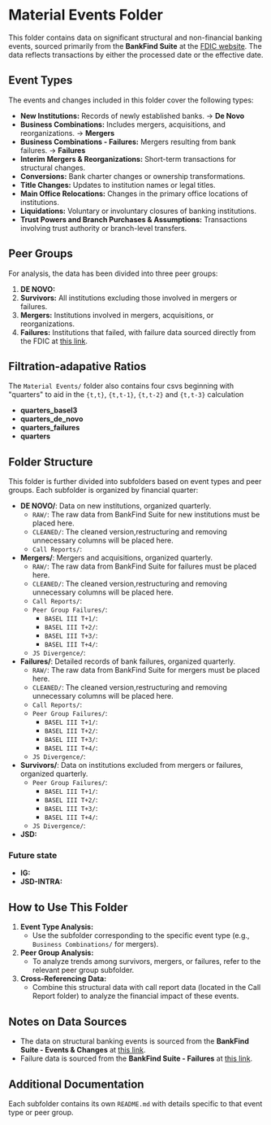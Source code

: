 # Material Events Folder

This folder contains data on significant structural and non-financial banking events, sourced primarily from the **BankFind Suite** at the [FDIC website](https://banks.data.fdic.gov/bankfind-suite/oscr). The data reflects transactions by either the processed date or the effective date.

## Event Types
The events and changes included in this folder cover the following types:
- **New Institutions:** Records of newly established banks. -> **De Novo**
- **Business Combinations:** Includes mergers, acquisitions, and reorganizations. -> **Mergers**
- **Business Combinations - Failures:** Mergers resulting from bank failures. -> **Failures**
- **Interim Mergers & Reorganizations:** Short-term transactions for structural changes.
- **Conversions:** Bank charter changes or ownership transformations.
- **Title Changes:** Updates to institution names or legal titles.
- **Main Office Relocations:** Changes in the primary office locations of institutions.
- **Liquidations:** Voluntary or involuntary closures of banking institutions.
- **Trust Powers and Branch Purchases & Assumptions:** Transactions involving trust authority or branch-level transfers.

## Peer Groups
For analysis, the data has been divided into three peer groups:
1. **DE NOVO:**
2. **Survivors:** All institutions excluding those involved in mergers or failures.
3. **Mergers:** Institutions involved in mergers, acquisitions, or reorganizations.
4. **Failures:** Institutions that failed, with failure data sourced directly from the FDIC at [this link](https://banks.data.fdic.gov/bankfind-suite/failures).

## Filtration-adapative Ratios
The `Material Events/` folder also contains four csvs beginning with "quarters" to aid in the ``{t,t}``, ``{t,t-1}``, ``{t,t-2}`` and ``{t,t-3}`` calculation
- **quarters_basel3**
- **quarters_de_novo**
- **quarters_failures**
- **quarters**

## Folder Structure
This folder is further divided into subfolders based on event types and peer groups. Each subfolder is organized by financial quarter:
- **DE NOVO/**: Data on new institutions, organized quarterly.
  - `RAW/`: The raw data from BankFind Suite for new institutions must be placed here.
  - `CLEANED/`: The cleaned version,restructuring and removing unnecessary columns will be placed here.
  - `Call Reports/`:
- **Mergers/**: Mergers and acquisitions, organized quarterly.
  - `RAW/`: The raw data from BankFind Suite for failures must be placed here.
  - `CLEANED/`: The cleaned version,restructuring and removing unnecessary columns will be placed here.
  - `Call Reports/`:
  - `Peer Group Failures/`:
    - `BASEL III T+1/`:
    - `BASEL III T+2/`:
    - `BASEL III T+3/`:
    - `BASEL III T+4/`:
  - `JS Divergence/`:
- **Failures/**: Detailed records of bank failures, organized quarterly.
  - `RAW/`: The raw data from BankFind Suite for mergers must be placed here.
  - `CLEANED/`: The cleaned version,restructuring and removing unnecessary columns will be placed here.
  - `Call Reports/`:
  - `Peer Group Failures/`:
    - `BASEL III T+1/`:
    - `BASEL III T+2/`:
    - `BASEL III T+3/`:
    - `BASEL III T+4/`:
  - `JS Divergence/`:
- **Survivors/**: Data on institutions excluded from mergers or failures, organized quarterly.
  - `Peer Group Failures/`:
    - `BASEL III T+1/`:
    - `BASEL III T+2/`:
    - `BASEL III T+3/`:
    - `BASEL III T+4/`:
  - `JS Divergence/`:
- **JSD:**
### Future state
- **IG:**
- **JSD-INTRA:**

## How to Use This Folder
1. **Event Type Analysis:** 
   - Use the subfolder corresponding to the specific event type (e.g., `Business Combinations/` for mergers).
2. **Peer Group Analysis:** 
   - To analyze trends among survivors, mergers, or failures, refer to the relevant peer group subfolder.
3. **Cross-Referencing Data:** 
   - Combine this structural data with call report data (located in the Call Report folder) to analyze the financial impact of these events.

## Notes on Data Sources
- The data on structural banking events is sourced from the **BankFind Suite - Events & Changes** at [this link](https://banks.data.fdic.gov/bankfind-suite/oscr).
- Failure data is sourced from the **BankFind Suite - Failures** at [this link](https://banks.data.fdic.gov/bankfind-suite/failures).

## Additional Documentation
Each subfolder contains its own `README.md` with details specific to that event type or peer group.
